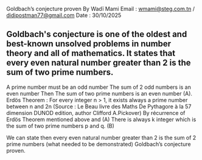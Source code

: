 Goldbach’s conjecture proven
By Wadï Mami
Email : wmami@steg.com.tn / didipostman77@gmail.com
Date : 30/10/2025

Goldbach's conjecture is one of the oldest and best-known unsolved problems in number theory and all of mathematics. It states that every even natural number greater than 2 is the sum of two prime numbers.
----------------------------------------------------------------------------------------------
A prime number must be an odd number
The sum of 2 odd numbers is an even number
Then
The sum of two prime numbers is an even number (A).
Erdös Theorem : For every integer n > 1, it exists always a prime number between n and 2n
(Source : Le Beau livre des Maths De Pythagore à la 57 dimension DUNOD edition, author Clifford A.Pickover)
By récurrence of Erdös Theorem mentioned above and (A)
There is always k integer which is the sum of two prime numbers p and q. (B)

We can state then every even natural number greater than 2 is the sum of 2 prime numbers 
(what needed to be demonstrated) Goldbach’s conjecture proven.
